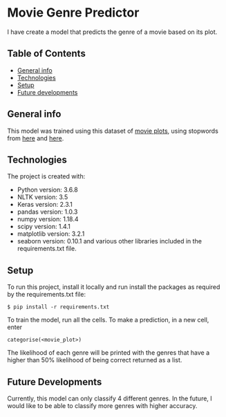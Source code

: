 # Movie Genre Predictor
I have create a model that predicts the genre of a movie based on its plot.

## Table of Contents
* [General info](#general-info)
* [Technologies](#technologies)
* [Setup](#setup)
* [Future developments](#future-developments)

## General info
This model was trained using this dataset of [movie plots](https://www.kaggle.com/jrobischon/wikipedia-movie-plots),
using stopwords from [here](https://www.kaggle.com/abbrivia/names-from-35k-wikipedia-movie-plots) and [here](https://www.kaggle.com/rtatman/stopword-lists-for-19-languages).

## Technologies
The project is created with:
* Python version: 3.6.8
* NLTK version: 3.5
* Keras version: 2.3.1
* pandas version: 1.0.3
* numpy version: 1.18.4
* scipy version: 1.4.1
* matplotlib version: 3.2.1
* seaborn version: 0.10.1
and various other libraries included in the requirements.txt file.

## Setup
To run this project, install it locally and run install the packages as required by the requirements.txt file:

```
$ pip install -r requirements.txt
```

To train the model, run all the cells.
To make a prediction, in a new cell, enter
```
categorise(<movie_plot>)
```
The likelihood of each genre will be printed with the genres that have a higher than 50% likelihood of being correct returned as a list.

## Future Developments
Currently, this model can only classify 4 different genres. In the future, I would like to be able to classify more genres with higher accuracy.
